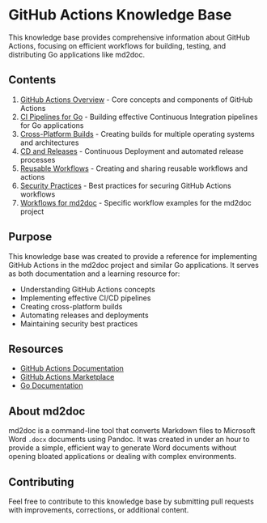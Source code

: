 # GitHub Actions Knowledge Base

This knowledge base provides comprehensive information about GitHub Actions, focusing on efficient workflows for building, testing, and distributing Go applications like md2doc.

## Contents

1. [GitHub Actions Overview](01-github-actions-overview.md) - Core concepts and components of GitHub Actions
2. [CI Pipelines for Go](02-ci-pipelines-for-go.md) - Building effective Continuous Integration pipelines for Go applications
3. [Cross-Platform Builds](03-cross-platform-builds.md) - Creating builds for multiple operating systems and architectures
4. [CD and Releases](04-cd-and-releases.md) - Continuous Deployment and automated release processes
5. [Reusable Workflows](05-reusable-workflows.md) - Creating and sharing reusable workflows and actions
6. [Security Practices](06-security-practices.md) - Best practices for securing GitHub Actions workflows
7. [Workflows for md2doc](07-workflows-for-md2doc.md) - Specific workflow examples for the md2doc project

## Purpose

This knowledge base was created to provide a reference for implementing GitHub Actions in the md2doc project and similar Go applications. It serves as both documentation and a learning resource for:

- Understanding GitHub Actions concepts
- Implementing effective CI/CD pipelines
- Creating cross-platform builds
- Automating releases and deployments
- Maintaining security best practices

## Resources

- [GitHub Actions Documentation](https://docs.github.com/en/actions)
- [GitHub Actions Marketplace](https://github.com/marketplace?type=actions)
- [Go Documentation](https://golang.org/doc/)

## About md2doc

md2doc is a command-line tool that converts Markdown files to Microsoft Word `.docx` documents using Pandoc. It was created in under an hour to provide a simple, efficient way to generate Word documents without opening bloated applications or dealing with complex environments.

## Contributing

Feel free to contribute to this knowledge base by submitting pull requests with improvements, corrections, or additional content.
